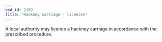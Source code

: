```yaml
---
esd_id: 2189
title: "Hackney carriage - licences"
---
```


A local authority may licence a hackney carriage in accordance with the prescribed procedure.

